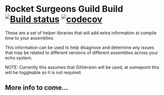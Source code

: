 # Rocket Surgeons Guild Build [![Build status](https://ci.appveyor.com/api/projects/status/0jgtcj4rsmusu3py?svg=true)](https://ci.appveyor.com/project/david-driscoll/build) [![codecov](https://codecov.io/gh/RocketSurgeonsGuild/Build/branch/master/graph/badge.svg)](https://codecov.io/gh/RocketSurgeonsGuild/Build)
These are a set of helper libraries that will add extra information at compile time to your assemblies.

This information can be used to help disagnose and determine any issues that may be related to different versions of different assemblies across your echo system.

NOTE: Currently this assumes that GitVersion will be used, at somepoint this will be toggleable so it is not required.


## More info to come...
